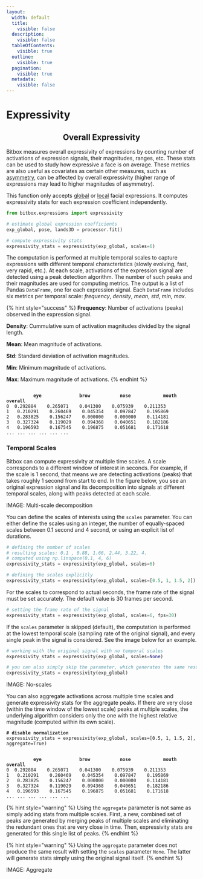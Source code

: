 ```yaml
---
layout:
  width: default
  title:
    visible: false
  description:
    visible: false
  tableOfContents:
    visible: true
  outline:
    visible: true
  pagination:
    visible: true
  metadata:
    visible: false
---
```


# Expressivity

<h2 align="center">Overall Expressivity</h2>

Bitbox measures overall expressivity of expressions by counting number of activations of expression signals, their magnitudes, ranges, etc. These stats can be used to study how expressive a face is on average. These metrics are also useful as covariates as certain other measures, such as [asymmetry](symmetry.md), can be affected by overall expressivity (higher range of expressions may lead to higher magnitudes of asymmetry).&#x20;

This function only accepts [global](localized-expression-units.md#expression-related-global-deformations) or [local](localized-expression-units.md#localized-expression-units) facial expressions. It computes expressivity stats for each  expression coefficient independently.&#x20;

```python
from bitbox.expressions import expressivity

# estimate global expression coefficients
exp_global, pose, lands3D = processor.fit()

# compute expressivity stats
expressivity_stats = expressivity(exp_global, scales=6)
```

The computation is performed at multiple temporal scales to capture expressions with different temporal characteristics (slowly evolving, fast, very rapid, etc.). At each scale, activations of the expression signal are detected using a peak detection algorithm. The number of such peaks and their magnitudes are used for computing metrics. The output is a list of Pandas `DataFrame`, one for each expression signal. Each `DataFrame` includes six metrics per temporal scale: _frequency_, _density_, _mean_, _std_, _min_, _max_.

{% hint style="success" %}
**Frequency**: Number of activations (peaks) observed in the expression signal.

**Density**: Cummulative sum of activation magnitudes divided by the signal length.

**Mean**: Mean magnitude of activations.

**Std**: Standard deviation of activation magnitudes.

**Min**: Minimum magnitude of activations.&#x20;

**Max**: Maximum magnitude of activations.&#x20;
{% endhint %}

<pre><code>
<strong>          eye	           brow	          nose	          mouth	         overall
</strong>0	0.292884	0.265071	0.041300	0.075939	0.211353
1	0.210291	0.260469	0.045354	0.097847	0.195869
2	0.283825	0.156247	0.000000	0.000000	0.114181
3	0.327324	0.119029	0.094368	0.040651	0.182186
4	0.196593	0.167545	0.196875	0.051681	0.171618
...	...	...	...	...	...
</code></pre>

### Temporal Scales

Bitbox can compute expressivity at multiple time scales. A scale corresponds to a different window of interest in seconds. For example, if the scale is 1 second, that means we are detecting activations (peaks) that takes roughly 1 second from start to end. In the figure below, you see an original expression signal and its decomposition into signals at different temporal scales, along with peaks detected at each scale.&#x20;

IMAGE: Multi-scale decomposition

You can define the scales of interests using the `scales` parameter. You can either define the scales using an integer, the number of equally-spaced scales between 0.1 second and 4 second, or using an explicit list of durations.&#x20;

```python
# defining the number of scales
# resulting scales: 0.1 , 0.88, 1.66, 2.44, 3.22, 4.
# computed using np.linspace(0.1, 4, 6)
expressivity_stats = expressivity(exp_global, scales=6)

# defining the scales explicitly
expressivity_stats = expressivity(exp_global, scales=[0.5, 1, 1.5, 2])
```

For the scales to correspond to actual seconds, the frame rate of the signal must be set accurately. The default value is 30 frames per second.

```python
# setting the frame rate of the signal
expressivity_stats = expressivity(exp_global, scales=6, fps=30)

```

If the `scales` parameter is skipped (default), the computation is performed at the lowest temporal scale (sampling rate of the original signal), and every single peak in the signal is considered. See the image below for an example.

```python
# working with the original signal with no temporal scales
expressivity_stats = expressivity(exp_global, scales=None)

# you can also simply skip the parameter, which generates the same results
expressivity_stats = expressivity(exp_global)
```

IMAGE: No-scales

You can also aggregate activations across multiple time scales and generate expressivity stats for the aggregate peaks. If there are very close (within the time window of the lowest scale) peaks at multiple scales, the underlying algorithm considers only the one with the highest relative magnitude (computed within its own scale).&#x20;

<pre class="language-python"><code class="lang-python"><strong># disable normalization
</strong>expressivity_stats = expressivity(exp_global, scales=[0.5, 1, 1.5, 2], aggregate=True)
</code></pre>

<pre><code>
<strong>          eye	           brow	          nose	          mouth	         overall
</strong>0	0.292884	0.265071	0.041300	0.075939	0.211353
1	0.210291	0.260469	0.045354	0.097847	0.195869
2	0.283825	0.156247	0.000000	0.000000	0.114181
3	0.327324	0.119029	0.094368	0.040651	0.182186
4	0.196593	0.167545	0.196875	0.051681	0.171618
...	...	...	...	...	...
</code></pre>

{% hint style="warning" %}
&#x20;Using the `aggregate` parameter is not same as simply adding stats from multiple scales. First, a new, combined set of peaks are generated by merging peaks of multiple scales and eliminating the redundant ones that are very close in time. Then, expressivity stats are generated for this single list of peaks.
{% endhint %}

{% hint style="warning" %}
Using the `aggregate` parameter does not produce the same result with setting the `scales` parameter `None`. The latter will generate stats simply using the original signal itself.&#x20;
{% endhint %}

IMAGE: Aggregate
